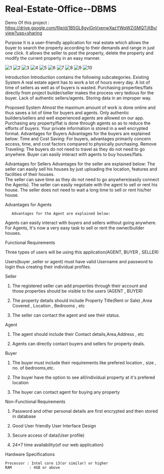 # Real-Estate-Office--DBMS

Demo Of this project : https://drive.google.com/file/d/1B5GL8gyiGnVxenwXazYWqWZiSMQTiXBv/view?usp=sharing

Purpose
It is a user-friendly application for real estate which allows the buyer to search the property according to their demands and range in just one click. It allows the seller to post the property, delete the property and modify the current property in an easy manner.


![1](https://user-images.githubusercontent.com/56253080/190065403-f467228c-34b6-40e6-a0b6-0af9060a0632.png)
![2](https://user-images.githubusercontent.com/56253080/190065426-cbe17ae8-e439-4bce-a7a3-f4cf50bd5462.png)
![3](https://user-images.githubusercontent.com/56253080/190065435-47f7b6f3-6c03-49f1-8eaa-bcb7b135d628.png)
![4](https://user-images.githubusercontent.com/56253080/190065452-0864d756-50bd-46bb-b42e-c497a16cbb3a.png)
![5](https://user-images.githubusercontent.com/56253080/190065473-aaada153-69b9-42d4-b81a-c0b804791dd3.png)
![6](https://user-images.githubusercontent.com/56253080/190065485-65bf7498-f30d-4521-9e88-a075e5c1ea38.png)
![7](https://user-images.githubusercontent.com/56253080/190065505-ac6ea96b-a581-46a2-b024-b062486903d8.png)
![8](https://user-images.githubusercontent.com/56253080/190065519-055c5629-0bdb-429a-96f1-a475b0c73583.png)
![9](https://user-images.githubusercontent.com/56253080/190065541-1815201d-d2f5-42e5-b318-10760c6596d3.png)
![10](https://user-images.githubusercontent.com/56253080/190065559-b62e985d-79f6-4e17-8daf-d6fe1dee9ad3.png)



Introduction
Introduction contains the following subcategories.
Existing System
A real estate agent has to work a lot of hours every day.
A lot of time of sellers as well as of buyers is wasted.
Purchasing properties/flats directly from project builder/seller makes the process very tedious for the buyer.
Lack of authentic sellers/agents.
Storing data in an improper way.

Proposed System
Almost the maximum amount of  work is done online and thus saves a lot of time for buyers and agents.
Only authentic builders/sellers and well experienced agents are allowed on our app.
Purchasing any property/flat is done through agents so as to reduce the efforts of buyers.
Your private information is stored in a well encrypted format.
Advantages for Buyers
          Advantages for the buyers are explained below:
Time and Cost Saving: For buyers, advantages primarily concern access, time, and cost factors compared to physically purchasing.
Remove Traveling: The buyers do not need to travel as they do not need to go anywhere.
Buyer can easily interact with  agents to buy  houses/flats.

Advantages for Sellers
        Advantages for the seller are explained below:
The seller can easily sell his houses by just uploading the location, features and facilities of their houses.  
The seller can save time as they do not need to go anywhere(easily connect the Agents).
The seller can easily negotiate with the agent to sell or rent his house.
The seller does not need to wait a long time to sell or  rent his/her house.


Advantages for Agents

       Advantages for the Agent are explained below:
Agents can easily interact with buyers and sellers without going anywhere. 
For Agents, It's now a very easy task to sell or rent the owner/builder houses.

Functional Requirements
      
Three types of users will be using this application(AGENT, BUYER , SELLER)

Users(buyer ,seller or agent)  must have valid Username and password to login thus creating their individual profiles.

Seller

1) The registered seller  can add properties through their account and those properties should be visible to the users (AGENT , BUYER)

2) The property details should include Property Title(Rent or Sale)   ,Area Covered , Location , Bedrooms , etc

3) The seller can contact the agent and see their status.







Agent

1)  The agent should include their Contact details,Area,Address , etc

2) Agents can directly contact buyers and sellers for property deals.


Buyer

1) The  buyer must include their requirements like prefered location , size , no. of bedrooms,etc.

2) The buyer have the option  to see all/individual  property at it's  prefered location

3) The buyer can contact agent for buying any property



Non-Functional Requirements

1) Password and other personal details  are first encrypted and then stored in database

2) Good User friendly User Interface Design 

3) Secure access of  data(User profile)

4) 24*7 time availability(of our web application)




Hardware Specifications

    Processor : Intel core i3(or similar) or higher
    RAM        : 4GB or above

